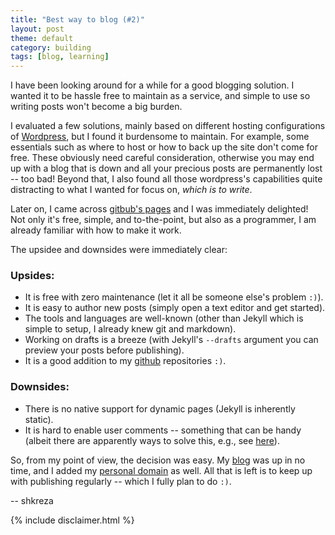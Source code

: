 ```yaml
---
title: "Best way to blog (#2)"
layout: post
theme: default
category: building
tags: [blog, learning]
---
```

I have been looking around for a while for a good blogging solution. I wanted
it to be hassle free to maintain as a service, and simple to use so writing
posts won't become a big burden.

I evaluated a few solutions, mainly based on different hosting configurations
of [Wordpress](https://wordpress.com/), but I found it burdensome to maintain.
For example, some essentials such as where to host or how to back up the site
don't come for free. These obviously need careful consideration, otherwise you
may end up with a blog that is down and all your precious posts are permanently
lost -- too bad! Beyond that, I also found all those wordpress's capabilities
quite distracting to what I wanted for focus on, *which is to write*.

Later on, I came across [gitbub's pages](https://pages.github.com) and I was
immediately delighted! Not only it's free, simple, and to-the-point, but also
as a programmer, I am already familiar with how to make it work.

The upsidee and downsides were immediately clear:

### Upsides:
* It is free with zero maintenance (let it all be someone else's problem `:)`).
* It is easy to author new posts (simply open a text editor and get started).
* The tools and languages are well-known (other than Jekyll which is simple to
setup, I already knew git and markdown).
* Working on drafts is a breeze (with Jekyll's `--drafts` argument you can
preview your posts before publishing).
* It is a good addition to my [github](https://github.com/shkreza/)
repositories `:)`.

### Downsides:
* There is no native support for dynamic pages (Jekyll is inherently static).
* It is hard to enable user comments -- something that can be handy (albeit
        there are apparently ways to solve this, e.g., see
        [here](http://savaslabs.com/2016/04/20/squabble-comments.html)).

So, from my point of view, the decision was easy. My
[blog](http://shkreza.github.io) was up in no time, and I added my [personal
domain](http://blog.shkreza.com) as well. All that is left is to keep up with
publishing regularly -- which I fully plan to do `:)`.

-- shkreza

{% include disclaimer.html %}
